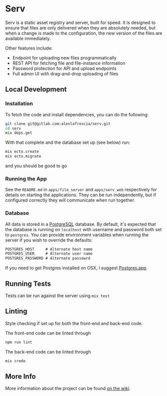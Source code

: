 # Serv

Serv is a static asset registry and server, built for speed. It is designed to ensure that files are only delivered when they are absolutely needed, but when a change is made to the configuration, the new version of the files are available immediately.

Other features include:
- Endpoint for uploading new files programmatically
- REST API for fetching file and file-instance information
- Password protection for API and upload endpoints
- Full admin UI with drag-and-drop uploading of files

## Local Development

### Installation

To fetch the code and install dependencies, you can do the following:

```bash
git clone git@gitlab.com:alexlafroscia/serv.git
cd serv
mix deps.get
```

With that complete and the database set up (see below) run:

```bash
mix ecto.create
mix ecto.migrate
```

and you should be good to go

### Running the App

See the `README.md` in `apps/file_server` and `apps/serv_web` respectively for details on starting the applications. They can be run independently, but if configured correctly they will communicate when run together.

### Database

All data is stored in a [PostgreSQL](https://www.postgresql.org) database. By default, it's expected that the database is running on `localhost` with username and password both set to `postgres`.  You can provide environment variables when running the server if you wish to override the defaults:

```txt
POSTGRES_HOST     # Alternate host name
POSTGRES_USER     # Alternate user name
POSTGRES_PASSWORD # Alternate passowrd
```

If you need to get Postgres installed on OSX, I suggest [Postgres.app](https://postgresapp.com).

## Running Tests

Tests can be run against the server using `mix test`

## Linting

Style checking if set up for both the front-end and back-end code.

The front-end code can be linted through

```sh
npm run lint
```

The back-end code can be linted through

```sh
mix credo
```

## More Info

More information about the project can be found [on the wiki](https://gitlab.com/alexlafroscia/serv/wikis/home).
